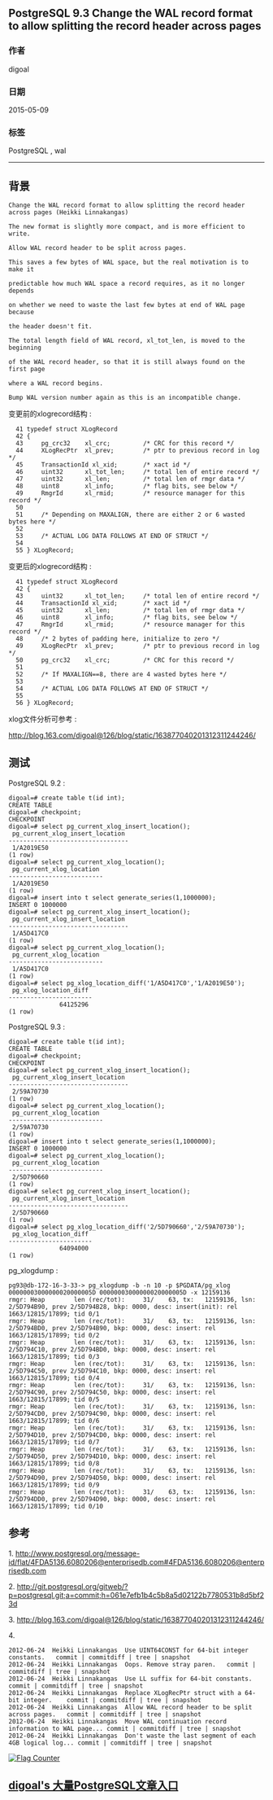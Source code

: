 ## PostgreSQL 9.3 Change the WAL record format to allow splitting the record header across pages  
                                     
### 作者                    
digoal                    
                    
### 日期                     
2015-05-09                    
                      
### 标签                    
PostgreSQL , wal            
                                
----                                
                                 
## 背景       
```  
Change the WAL record format to allow splitting the record header across pages (Heikki Linnakangas)  
  
The new format is slightly more compact, and is more efficient to write.  
  
Allow WAL record header to be split across pages.  
  
This saves a few bytes of WAL space, but the real motivation is to make it  
  
predictable how much WAL space a record requires, as it no longer depends  
  
on whether we need to waste the last few bytes at end of WAL page because  
  
the header doesn't fit.  
  
The total length field of WAL record, xl_tot_len, is moved to the beginning  
  
of the WAL record header, so that it is still always found on the first page  
  
where a WAL record begins.  
  
Bump WAL version number again as this is an incompatible change.  
```  
  
变更前的xlogrecord结构 :   
  
```  
  41 typedef struct XLogRecord  
  42 {  
  43     pg_crc32    xl_crc;         /* CRC for this record */  
  44     XLogRecPtr  xl_prev;        /* ptr to previous record in log */  
  45     TransactionId xl_xid;       /* xact id */  
  46     uint32      xl_tot_len;     /* total len of entire record */  
  47     uint32      xl_len;         /* total len of rmgr data */  
  48     uint8       xl_info;        /* flag bits, see below */  
  49     RmgrId      xl_rmid;        /* resource manager for this record */  
  50   
  51     /* Depending on MAXALIGN, there are either 2 or 6 wasted bytes here */  
  52   
  53     /* ACTUAL LOG DATA FOLLOWS AT END OF STRUCT */  
  54   
  55 } XLogRecord;  
```  
  
变更后的xlogrecord结构 :   
  
```  
  41 typedef struct XLogRecord  
  42 {  
  43     uint32      xl_tot_len;     /* total len of entire record */  
  44     TransactionId xl_xid;       /* xact id */  
  45     uint32      xl_len;         /* total len of rmgr data */  
  46     uint8       xl_info;        /* flag bits, see below */  
  47     RmgrId      xl_rmid;        /* resource manager for this record */  
  48     /* 2 bytes of padding here, initialize to zero */  
  49     XLogRecPtr  xl_prev;        /* ptr to previous record in log */  
  50     pg_crc32    xl_crc;         /* CRC for this record */  
  51   
  52     /* If MAXALIGN==8, there are 4 wasted bytes here */  
  53   
  54     /* ACTUAL LOG DATA FOLLOWS AT END OF STRUCT */  
  55   
  56 } XLogRecord;  
```  
  
xlog文件分析可参考 :   
  
http://blog.163.com/digoal@126/blog/static/163877040201312311244246/  
  
## 测试  
PostgreSQL 9.2 :   
  
```  
digoal=# create table t(id int);  
CREATE TABLE  
digoal=# checkpoint;  
CHECKPOINT  
digoal=# select pg_current_xlog_insert_location();  
 pg_current_xlog_insert_location   
---------------------------------  
 1/A2019E50  
(1 row)  
digoal=# select pg_current_xlog_location();  
 pg_current_xlog_location   
--------------------------  
 1/A2019E50  
(1 row)  
digoal=# insert into t select generate_series(1,1000000);  
INSERT 0 1000000  
digoal=# select pg_current_xlog_insert_location();  
 pg_current_xlog_insert_location   
---------------------------------  
 1/A5D417C0  
(1 row)  
digoal=# select pg_current_xlog_location();  
 pg_current_xlog_location   
--------------------------  
 1/A5D417C0  
(1 row)  
digoal=# select pg_xlog_location_diff('1/A5D417C0','1/A2019E50');  
 pg_xlog_location_diff   
-----------------------  
              64125296  
(1 row)  
```  
  
PostgreSQL 9.3 :   
  
```  
digoal=# create table t(id int);  
CREATE TABLE  
digoal=# checkpoint;  
CHECKPOINT  
digoal=# select pg_current_xlog_insert_location();  
 pg_current_xlog_insert_location   
---------------------------------  
 2/59A70730  
(1 row)  
digoal=# select pg_current_xlog_location();  
 pg_current_xlog_location   
--------------------------  
 2/59A70730  
(1 row)  
digoal=# insert into t select generate_series(1,1000000);  
INSERT 0 1000000  
digoal=# select pg_current_xlog_location();  
 pg_current_xlog_location   
--------------------------  
 2/5D790660  
(1 row)  
digoal=# select pg_current_xlog_insert_location();  
 pg_current_xlog_insert_location   
---------------------------------  
 2/5D790660  
(1 row)  
digoal=# select pg_xlog_location_diff('2/5D790660','2/59A70730');  
 pg_xlog_location_diff   
-----------------------  
              64094000  
(1 row)  
```  
  
pg_xlogdump :   
  
```  
pg93@db-172-16-3-33-> pg_xlogdump -b -n 10 -p $PGDATA/pg_xlog 00000003000000020000005D 00000003000000020000005D -x 12159136   
rmgr: Heap        len (rec/tot):     31/    63, tx:   12159136, lsn: 2/5D794B90, prev 2/5D794B28, bkp: 0000, desc: insert(init): rel 1663/12815/17899; tid 0/1  
rmgr: Heap        len (rec/tot):     31/    63, tx:   12159136, lsn: 2/5D794BD0, prev 2/5D794B90, bkp: 0000, desc: insert: rel 1663/12815/17899; tid 0/2  
rmgr: Heap        len (rec/tot):     31/    63, tx:   12159136, lsn: 2/5D794C10, prev 2/5D794BD0, bkp: 0000, desc: insert: rel 1663/12815/17899; tid 0/3  
rmgr: Heap        len (rec/tot):     31/    63, tx:   12159136, lsn: 2/5D794C50, prev 2/5D794C10, bkp: 0000, desc: insert: rel 1663/12815/17899; tid 0/4  
rmgr: Heap        len (rec/tot):     31/    63, tx:   12159136, lsn: 2/5D794C90, prev 2/5D794C50, bkp: 0000, desc: insert: rel 1663/12815/17899; tid 0/5  
rmgr: Heap        len (rec/tot):     31/    63, tx:   12159136, lsn: 2/5D794CD0, prev 2/5D794C90, bkp: 0000, desc: insert: rel 1663/12815/17899; tid 0/6  
rmgr: Heap        len (rec/tot):     31/    63, tx:   12159136, lsn: 2/5D794D10, prev 2/5D794CD0, bkp: 0000, desc: insert: rel 1663/12815/17899; tid 0/7  
rmgr: Heap        len (rec/tot):     31/    63, tx:   12159136, lsn: 2/5D794D50, prev 2/5D794D10, bkp: 0000, desc: insert: rel 1663/12815/17899; tid 0/8  
rmgr: Heap        len (rec/tot):     31/    63, tx:   12159136, lsn: 2/5D794D90, prev 2/5D794D50, bkp: 0000, desc: insert: rel 1663/12815/17899; tid 0/9  
rmgr: Heap        len (rec/tot):     31/    63, tx:   12159136, lsn: 2/5D794DD0, prev 2/5D794D90, bkp: 0000, desc: insert: rel 1663/12815/17899; tid 0/10  
```  
  
## 参考  
1\. http://www.postgresql.org/message-id/flat/4FDA5136.6080206@enterprisedb.com#4FDA5136.6080206@enterprisedb.com  
  
2\. http://git.postgresql.org/gitweb/?p=postgresql.git;a=commit;h=061e7efb1b4c5b8a5d02122b7780531b8d5bf23d  
  
3\. http://blog.163.com/digoal@126/blog/static/163877040201312311244246/  
  
4\.  
  
```  
2012-06-24	Heikki Linnakangas	Use UINT64CONST for 64-bit integer constants.	commit | commitdiff | tree | snapshot  
2012-06-24	Heikki Linnakangas	Oops. Remove stray paren.	commit | commitdiff | tree | snapshot  
2012-06-24	Heikki Linnakangas	Use LL suffix for 64-bit constants.	commit | commitdiff | tree | snapshot  
2012-06-24	Heikki Linnakangas	Replace XLogRecPtr struct with a 64-bit integer.	commit | commitdiff | tree | snapshot  
2012-06-24	Heikki Linnakangas	Allow WAL record header to be split across pages.	commit | commitdiff | tree | snapshot  
2012-06-24	Heikki Linnakangas	Move WAL continuation record information to WAL page...	commit | commitdiff | tree | snapshot  
2012-06-24	Heikki Linnakangas	Don't waste the last segment of each 4GB logical log...	commit | commitdiff | tree | snapshot  
```  
  
  
<a rel="nofollow" href="http://info.flagcounter.com/h9V1"  ><img src="http://s03.flagcounter.com/count/h9V1/bg_FFFFFF/txt_000000/border_CCCCCC/columns_2/maxflags_12/viewers_0/labels_0/pageviews_0/flags_0/"  alt="Flag Counter"  border="0"  ></a>  
  
  
  
  
  
  
## [digoal's 大量PostgreSQL文章入口](https://github.com/digoal/blog/blob/master/README.md "22709685feb7cab07d30f30387f0a9ae")
  
